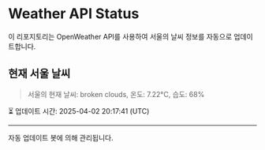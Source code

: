 
# Weather API Status

이 리포지토리는 OpenWeather API를 사용하여 서울의 날씨 정보를 자동으로 업데이트합니다.

## 현재 서울 날씨
> 서울의 현재 날씨: broken clouds, 온도: 7.22°C, 습도: 68%

⏳ 업데이트 시간: 2025-04-02 20:17:41 (UTC)

---
자동 업데이트 봇에 의해 관리됩니다.
